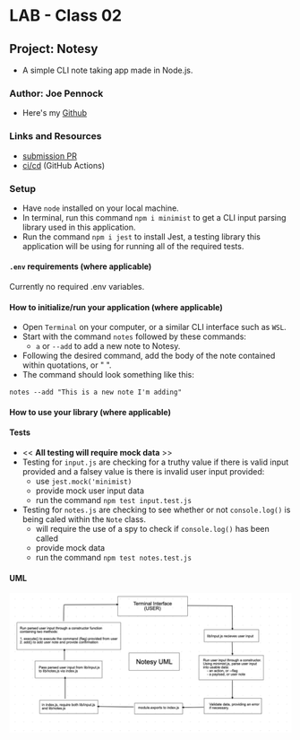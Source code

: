 # LAB - Class 02

## Project: Notesy


- A simple CLI note taking app made in Node.js.

### Author: Joe Pennock

- Here's my [Github](https://github.com/penjoe)

### Links and Resources

- [submission PR](https://github.com/joepennock-401-advanced-javascript/notesy/pull/3)
- [ci/cd](https://github.com/joepennock-401-advanced-javascript/notesy/actions) (GitHub Actions)

### Setup

- Have `node` installed on your local machine.
- In terminal, run this command `npm i minimist` to get a CLI input parsing library used in this application.
- Run the command `npm i jest` to install Jest, a testing library this application will be using for running all of the required tests.

#### `.env` requirements (where applicable)

Currently no required .env variables.

#### How to initialize/run your application (where applicable)

- Open `Terminal` on your computer, or a similar CLI interface such as `WSL`.
- Start with the command `notes` followed by these commands:
  - `a` or `--add` to add a new note to Notesy.
- Following the desired command, add the body of the note contained within quotations, or " ".
- The command should look something like this:
```
notes --add "This is a new note I'm adding"
```


#### How to use your library (where applicable)

#### Tests

- << **All testing will require mock data** >>
- Testing for `input.js` are checking for a truthy value if there is valid input provided and a falsey value is there is invalid user input provided:
  - use `jest.mock('minimist)`
  - provide mock user input data
  - run the command `npm test input.test.js`
- Testing for `notes.js` are checking to see whether or not `console.log()` is being caled within the `Note` class. 
  - will require the use of a spy to check if `console.log()` has been called
  - provide mock data
  - run the command `npm test notes.test.js`

#### UML

![project UML](assets/notesy-uml.png)